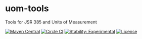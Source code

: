 # uom-tools
Tools for JSR 385 and Units of Measurement

[![Maven Central](https://maven-badges.herokuapp.com/maven-central/tech.uom/uom-tools/badge.svg)](https://maven-badges.herokuapp.com/maven-central/tech.uom/uom-tools)
[![Circle CI](https://circleci.com/gh/unitsofmeasurement/uom-tools.svg?style=svg)](https://circleci.com/gh/unitsofmeasurement/uom-tools) 
[![Stability: Experimental](https://masterminds.github.io/stability/experimental.svg)](https://masterminds.github.io/stability/experimental.html)
[![License](http://img.shields.io/badge/license-BSD3-blue.svg)](http://opensource.org/licenses/BSD-3-Clause)
